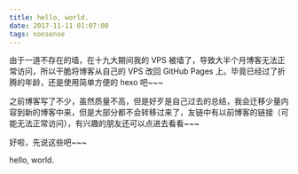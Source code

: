 ```yaml
---
title: hello, world.
date: 2017-11-11 01:07:00
tags: nonsense
---
```



由于一道不存在的墙，在十九大期间我的 VPS 被墙了，导致大半个月博客无法正常访问，所以干脆将博客从自己的 VPS 改回 GitHub Pages 上。毕竟已经过了折腾的年龄，还是使用简单方便的 hexo 吧\~\~\~

之前博客写了不少，虽然质量不高，但是好歹是自己过去的总结，我会迁移少量内容到新的博客中来，但是大部分都不会转移过来了，友链中有以前博客的链接（可能无法正常访问），有兴趣的朋友还可以点进去看看\~\~\~ 

好啦，先说这些吧\~\~\~

hello, world.
